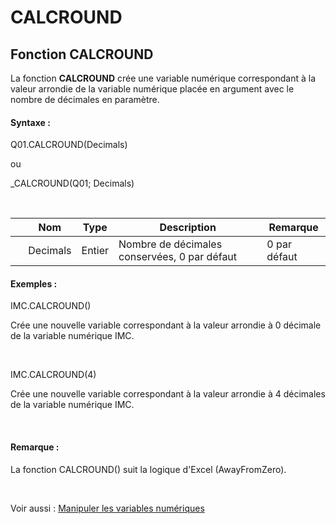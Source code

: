 # CALCROUND

## Fonction CALCROUND

La fonction **CALCROUND** crée une variable numérique correspondant à la valeur arrondie de la variable numérique placée en argument avec le nombre de décimales en paramètre.

#### Syntaxe :&nbsp;

Q01.CALCROUND(Decimals)

ou

\_CALCROUND(Q01; Decimals)

&nbsp;

| &nbsp; | **Nom** |**Type**|**Description**|**Remarque** |
| --- | --- | --- | --- | --- |
| &nbsp; | Decimals | Entier | Nombre de décimales conservées, 0 par défaut | &#48; par défaut |


#### Exemples :

IMC.CALCROUND()

Crée une nouvelle variable correspondant à la valeur arrondie à 0 décimale de la variable numérique IMC.

&nbsp;

IMC.CALCROUND(4)

Crée une nouvelle variable correspondant à la valeur arrondie à 4 décimales de la variable numérique IMC.

&nbsp;

#### Remarque :

La fonction CALCROUND() suit la logique d'Excel (AwayFromZero).

&nbsp;

Voir aussi : [Manipuler les variables numériques](<Manipulerlesvariablesnumeriques1.md>)